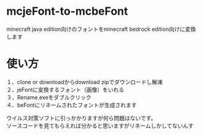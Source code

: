 # mcjeFont-to-mcbeFont  
minecraft java edition向けのフォントをminecraft bedrock edition向けに変換します  

# 使い方  
１、clone or downloadからdownload zipでダウンロードし解凍  
２、jeFontに変換するフォント（画像）をいれる  
３、Rename.exeをダブルクリック  
４、beFontにリネームされたフォントが生成されます  
  
ウイルス対策ソフトに引っかかりますが何ら問題はないです。  
ソースコードを見てもらえれば分かると思いますがリネームしかしてないんす  
